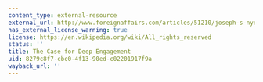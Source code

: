 ```yaml
---
content_type: external-resource
external_url: http://www.foreignaffairs.com/articles/51210/joseph-s-nye-jr/east-asian-security-the-case-for-deep-engagement
has_external_license_warning: true
license: https://en.wikipedia.org/wiki/All_rights_reserved
status: ''
title: The Case for Deep Engagement
uid: 8279c8f7-cbc0-4f13-90ed-c02201917f9a
wayback_url: ''
---
```

